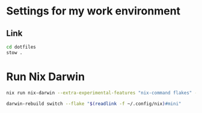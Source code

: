 # Settings for my work environment

## Link
```sh
cd dotfiles
stow .
```

# Run Nix Darwin

```sh
nix run nix-darwin --extra-experimental-features "nix-command flakes" -- switch --flake "$(readlink -f ~/.config/nix)#mini"

darwin-rebuild switch --flake "$(readlink -f ~/.config/nix)#mini"
```

